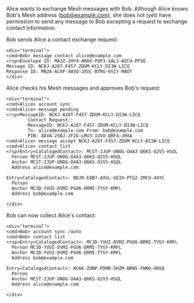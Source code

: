 
Alice wants to exchange Mesh messages with Bob. Although Alice knows Bob's Mesh address 
(bob@example.com), she does not (yet) have permission to send any message to Bob
excepting a request to exchange contact information.

Bob sends Alice a contact exchange request:


~~~~
<div="terminal">
<cmd>Bob> message contact alice@example.com
<rsp>Envelope ID: MA3Z-2HY4-ARAX-PQP3-SALJ-WZC4-PFSQ
Message ID: NCKJ-A26T-F457-ZDUM-KCLY-DI3W-LICQ
Response ID: MB2A-ACXF-XW3Q-2XUC-BTRG-6SIY-MAOT
</div>
~~~~

Alice checks his Mesh messages and approves Bob's request:


~~~~
<div="terminal">
<cmd>Alice> account sync
<cmd>Alice> message pending
<rsp>MessageID: NCKJ-A26T-F457-ZDUM-KCLY-DI3W-LICQ
        Contact Request::
        MessageID: NCKJ-A26T-F457-ZDUM-KCLY-DI3W-LICQ
        To: alice@example.com From: bob@example.com
        PIN: ADVA-25BJ-2FZG-LMV3-IUVO-QRF4-JHXA
<cmd>Alice> message accept NCKJ-A26T-F457-ZDUM-KCLY-DI3W-LICQ
<cmd>Alice> contact list
<rsp>Entry<CatalogedContact>: MCST-2JUP-UNOG-O4A3-Q6KS-O2V5-HSQL
  Person MCST-2JUP-UNOG-O4A3-Q6KS-O2V5-HSQL
  Anchor MCST-2JUP-UNOG-O4A3-Q6KS-O2V5-HSQL
  Address alice@example.com

Entry<CatalogedContact>: NDJR-EAB7-AXSL-GEIH-PTG2-2MCU-44YC
  Person 
  Anchor MC3D-YVUI-DVMZ-PGO6-DRMI-TYGY-KMFL
  Address bob@example.com

</div>
~~~~

Bob can now collect Alice's contact:


~~~~
<div="terminal">
<cmd>Bob> account sync /auto
<cmd>Bob> contact list
<rsp>Entry<CatalogedContact>: MC3D-YVUI-DVMZ-PGO6-DRMI-TYGY-KMFL
  Person MC3D-YVUI-DVMZ-PGO6-DRMI-TYGY-KMFL
  Anchor MC3D-YVUI-DVMZ-PGO6-DRMI-TYGY-KMFL
  Address bob@example.com

Entry<CatalogedContact>: NC6K-ZUNP-PDMR-5HZM-BRN5-FWNO-HOSQ
  Person 
  Anchor MCST-2JUP-UNOG-O4A3-Q6KS-O2V5-HSQL
  Address alice@example.com

</div>
~~~~

